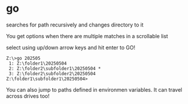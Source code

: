 # go
searches for path recursively and changes directory to it 

You get options when there are multiple matches in a scrollable list

select using up/down arrow keys and hit enter to GO!

```
Z:\>go 202505
 1: Z:\folder1\20250504
 2: Z:\folder2\subfolder1\20250504 *
 3: Z:\folder2\subfolder2\20250504
Z:\folder1\subfolder1\20250504>
```

You can also jump to paths defined in environmen variables. It can travel across drives too!
